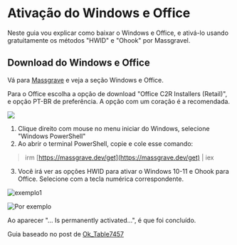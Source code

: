 # Ativação do Windows e Office

Neste guia vou explicar como baixar o Windows e Office, e ativá-lo usando gratuitamente os métodos "HWID" e "Ohook" por Massgravel.

## Download do Windows e Office

Vá para [Massgrave](https://massgrave.dev/genuine-installation-media.html) e veja a seção Windows e Office.

Para o Office escolha a opção de download "Office C2R Installers (Retail)", e opção PT-BR de preferência. A opção com um coração é a recomendada. 

![](https://i.ibb.co/Ydsb956/image.png)

1. Clique direito com mouse no menu iniciar do Windows, selecione "Windows PowerShell"
2. Ao abrir o terminal PowerShell, copie e cole esse comando:  
> irm [https://massgrave.dev/get](https://massgrave.dev/get) | iex
3. Você irá ver as opções HWID para ativar o Windows 10-11 e Ohook para Office. Selecione com a tecla numérica correspondente.

![exemplo1](/images/ativacao-office-win-2.png)

![Por exemplo](/images/ativacao-office-win-3.png)

Ao aparecer "... Is permanently activated...", é que foi concluído.

Guia baseado no post de [Ok_Table7457](https://www.reddit.com/r/Piracy/comments/1814gmp/guide_how_to_pirate_microsoft_office_properly/)
